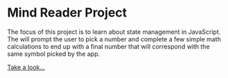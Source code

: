 # **Mind Reader Project**

The focus of this project is to learn about state management in JavaScript. The will prompt the user to pick a number and complete a few simple math calculations to end up with a final number that will correspond with the same symbol picked by the app.

[Take a look...](#)
